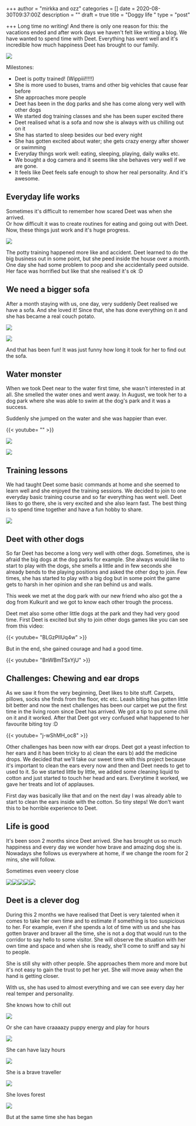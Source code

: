 +++
author = "mirkka and ozz"
categories = []
date = 2020-08-30T09:37:00Z
description = ""
draft = true
title = "Doggy life "
type = "post"

+++
Long time no writing! And there is only one reason for this: the vacations ended and after work days we haven't felt like writing a blog. We have wanted to spend time with Deet. Everything has went well and it's incredible how much happiness Deet has brought to our family.

![](/images/20200820_185555.jpg)

Milestones:

* Deet is potty trained! (Wippiii!!!!!)
* She is more used to buses, trams and other big vehicles that cause fear before
* She approaches more people
* Deet has been in the dog parks and she has come along very well with other dogs
* We started dog training classes and she has been super excited there
* Deet realised what is a sofa and now she is always with us chilling out on it
* She has started to sleep besides our bed every night
* She has gotten excited about water; she gets crazy energy after shower or swimming
* Everyday things work well: eating, sleeping, playing, daily walks etc.
* We bought a dog camera and it seems like she behaves very well if we are gone.
* It feels like Deet feels safe enough to show her real personality. And it's awesome.

## Everyday life works

Sometimes it's difficult to remember how scared Deet was when she arrived.   
Or how difficult it was to create routines for eating and going out with Deet. Now, these things just work and it's huge progress. 

![](/images/img-20200820-wa0005.jpg)

The potty training happened more like and accident. Deet learned to do the big business out in some point, but she peed inside the house over a month. One day she had some problem to poop and she accidentally peed outside. Her face was horrified but like that she realised it's ok :D 

## We need a bigger sofa 

After a month staying with us, one day, very suddenly Deet realised we have a sofa. And she loved it! Since that, she has done everything on it and she has became a real couch potato.

![](/images/deet-the-sofa-potato.png)

![](/images/20200821_223845.jpg)

And that has been fun! It was just funny how long it took for her to find out the sofa. 

## Water monster

When we took Deet near to the water first time, she wasn't interested in at all. She smelled the water ones and went away. In August, we took her to a dog park where she was able to swim at the dog's park and it was a success. 

Suddenly she jumped on the water and she was happier than ever. 

{{< youtube= "" >}}

![](/images/20200809_152516.jpg)

![](/images/20200809_160144.jpg)

## Training lessons

We had taught Deet some basic commands at home and she seemed to learn well and she enjoyed the training sessions. We decided to join to one everyday basic training course and so far everything has went well. Deet likes to go there, she is very excited and she also learn fast. The best thing is to spend time together and have a fun hobby to share.

![](/images/20200817_185303.jpg)

## Deet with other dogs

So far Deet has become a long very well with other dogs. Sometimes, she is afraid the big dogs at the dog parks for example. She always would like to start to play with the dogs, she smells a little and in few seconds she already bends to the playing positions and asked the other dog to join. Few times, she has started to play with a big dog but in some point the game gets to harsh in her opinion and she ran behind us and wails.

This week we met at the dog park with our new friend who also got the a dog from Kulkurit and we got to know each other trough the process. 

Deet met also some other little dogs at the park and they had very good time. First Deet is excited but shy to join other dogs games like you can see from this video:

{{< youtube= "BLGzPlIUq4w" >}}

But in the end, she gained courage and had a good time.

{{< youtube= "BnWBmTSxYjU" >}}

## Challenges: Chewing and ear drops

As we saw it from the very beginning, Deet likes to bite stuff. Carpets, pillows, socks she finds from the floor, etc etc. Leash biting has gotten little bit better and now the next challenges has been our carpet we put the first time in the living room since Deet has arrived. We got a tip to put some chili on it and it worked. After that Deet got very confused what happened to her favourite biting toy :D

{{< youtube= "j-wShMH_oc8" >}}

Other challenges has been now with ear drops. Deet got a yeast infection to her ears and it has been tricky to a) clean the ears b) add the medicine drops. We decided that we'll take our sweet time with this project because it's important to clean the ears every now and then and Deet needs to get to used to it. So we started little by little, we added some cleaning liquid to cotton and just started to touch her head and ears. Everytime it worked, we gave her treats and lot of applauses.

First day was basically like that and on the next day I was already able to start to clean the ears inside with the cotton. So tiny steps! We don't want this to be horrible experience to Deet. 

## Life is good

It's been soon 2 months since Deet arrived. She has brought us so much happiness and every day we wonder how brave and amazing dog she is. Nowadays she follows us everywhere at home, if we change the room for 2 mins, she will follow. 

Sometimes even veeery close 

![](/images/20200814_090657.jpg)![](/images/20200809_172454.jpg)![](/images/20200813_183824.jpg)![](/images/20200813_175208.jpg)![](/images/20200828_094901.jpg)

## Deet is a clever dog

During this 2 months we have realised that Deet is very talented when it comes to take her own time and to estimate if something is too suspicious to her. For example, even if she spends a lot of time with us and she has gotten braver and braver all the time, she is not a dog that would run to the corridor to say hello to some visitor. She will observe the situation with her own time and space and when she is ready, she'll come to sniff and say hi to people. 

She is still shy with other people. She approaches them more and more but it's not easy to gain the trust to pet her yet. She will move away when the hand is getting closer. 

With us, she has used to almost everything and we can see every day her real temper and personality. 

She knows how to chill out

![](/images/20200819_120802.jpg)

Or she can have craaaazy puppy energy and play for hours

![](/images/20200819_202244.jpg)

She can have lazy hours

![](/images/20200814_133229.jpg)

She is a brave traveller

![](/images/20200814_153655.jpg)

She loves forest

![](/images/20200815_142450.jpg)

But at the same time she has began 
